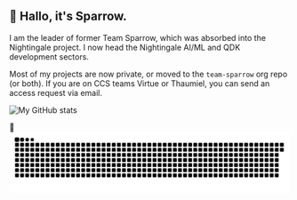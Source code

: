 ## :wave: Hallo, it's Sparrow.

I am the leader of former Team Sparrow, which was absorbed into the Nightingale project. I now head the Nightingale AI/ML and QDK development sectors.

Most of my projects are now private, or moved to the `team-sparrow` org repo (or both). 
If you are on CCS teams Virtue or Thaumiel, you can send an access request via email.

![My GitHub stats](https://github-readme-stats.vercel.app/api?username=ThaumielSparrow&show_icons=true&theme=react&include_all_commits=true&count_private=true&hide=issues,contribs)

:snake:
![Snake](https://github.com/LordZagreus/LordZagreus/blob/output/github-contribution-grid-snake.svg)
